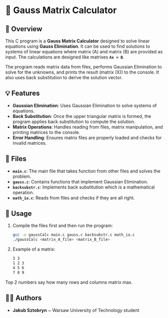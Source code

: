 # 🔢 Gauss Matrix Calculator

## 📝 Overview
This C program is a **Gauss Matrix Calculator** designed to solve linear equations using **Gauss Elimination**. It can be used to find solutions to systems of linear equations where matrix \(A\) and matrix \(B\) are provided as input. The calculations are designed like matrixes **`Ax = B`**.

The program reads matrix data from files, performs Gaussian Elimination to solve for the unknowns, and prints the result (matrix \(X\)) to the console. It also uses back substitution to derive the solution vector.

## 💡 Features
- **Gaussian Elimination**: Uses Gaussian Elimination to solve systems of equations.
- **Back Substitution**: Once the upper triangular matrix is formed, the program applies back substitution to compute the solution.
- **Matrix Operations**: Handles reading from files, matrix manipulation, and printing matrices to the console.
- **Error Handling**: Ensures matrix files are properly loaded and checks for invalid matrices.

## 📁 Files
- **`main.c`**: The main file that takes function from other files and solves the problem.
- **`gauss.c`**: Contains functions that implement Gaussian Elimination.
- **`backsubstr.c`**: Implements back substitution which is a mathematical operation.
- **`math_io.c`**: Reads from files and checks if they are all right. 

## 🔨 Usage
1. Compile the files first and then run the program:
   ```bash
   gcc -o gaussCalc main.c gauss.c backsubstr.c math_io.c
   ./gaussCalc <matrix_A_file> <matrix_B_file>
2. Example of a matrix:
   ```bash
   3 3
   1 2 3
   4 5 6
   7 8 9
Top 2 numbers say how many rows and columns matrix mas. 
   
## 🙋‍♂️ Authors
- **Jakub Sztobryn** ~ Warsaw University of Technology student
